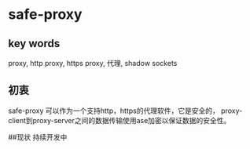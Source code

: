 # safe-proxy

## key words
proxy, http proxy, https proxy, 代理, shadow sockets

## 初衷
safe-proxy 可以作为一个支持http，https的代理软件，它是安全的，
proxy-client到proxy-server之间的数据传输使用ase加密以保证数据的安全性。

##现状
持续开发中

